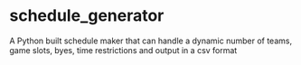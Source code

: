 # schedule_generator
A Python built schedule maker that can handle a dynamic number of teams, game slots, byes, time restrictions and output in a csv format 

